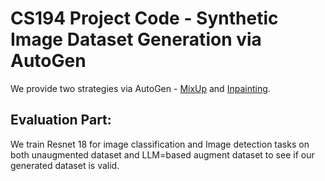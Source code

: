 # CS194 Project Code - Synthetic Image Dataset Generation via AutoGen
We provide two strategies via AutoGen - [MixUp](Mixup/README.md) and [Inpainting](AutoGenInpainting/README.md). 


## Evaluation Part:
We train Resnet 18 for image classification and Image detection tasks on both unaugmented dataset and LLM=based augment dataset to see if our generated dataset is valid. 
